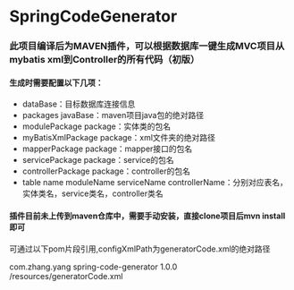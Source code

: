 # SpringCodeGenerator
### 此项目编译后为MAVEN插件，可以根据数据库一键生成MVC项目从mybatis xml到Controller的所有代码（初版）
#### 生成时需要配置以下几项：
- dataBase：目标数据库连接信息
- packages javaBase：maven项目java包的绝对路径
- modulePackage package：实体类的包名
- myBatisXmlPackage package：xml文件夹的绝对路径
- mapperPackage package：mapper接口的包名
- servicePackage package：service的包名
- controllerPackage package：controller的包名
- table name moduleName serviceName controllerName：分别对应表名，实体类名，service类名，controller类名
#### 插件目前未上传到maven仓库中，需要手动安装，直接clone项目后mvn install即可
可通过以下pom片段引用,configXmlPath为generatorCode.xml的绝对路径

<plugin>
    <groupId>com.zhang.yang</groupId>
    <artifactId>spring-code-generator</artifactId>
    <version>1.0.0</version>
    <configuration>
        <configXmlPath>/resources/generatorCode.xml</configXmlPath>
    </configuration>
</plugin>
